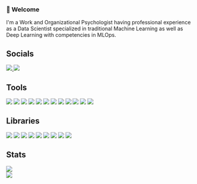 ### 👋 Welcome

I'm a Work and Organizational Psychologist having professional experience as a Data Scientist specialized in traditional Machine Learning as well as Deep Learning with competencies in MLOps.

## Socials
<a href="https://www.linkedin.com/in/d-kleine"> <img src="https://img.shields.io/badge/linkedin-grey?style=for-the-badge&logo=linkedin"/> </a>
<a href="https://medium.com/@dkleine"> <img src="https://img.shields.io/badge/Medium-grey?style=for-the-badge&logo=medium"/> </a>


## Tools
<a> <img src="https://img.shields.io/badge/python-grey?style=for-the-badge&logo=python"/> </a>
<a> <img src="https://img.shields.io/badge/sqlite-grey?style=for-the-badge&logo=sqlite"/> </a>
<a> <img src="https://img.shields.io/badge/docker-grey?style=for-the-badge&logo=docker"/> </a>
<a> <img src="https://img.shields.io/badge/jupyter-grey?style=for-the-badge&logo=jupyter"/> </a>
<a> <img src="https://img.shields.io/badge/git-grey?style=for-the-badge&logo=git"/> </a>
<a> <img src="https://img.shields.io/badge/vs code-grey?style=for-the-badge&logo=visualstudiocode"/> </a>
<a> <img src="https://img.shields.io/badge/azure-grey?style=for-the-badge&logo=microsoftazure"/> </a>
<a> <img src="https://img.shields.io/badge/github-grey?style=for-the-badge&logo=github"/> </a>
<a> <img src="https://img.shields.io/badge/github actions-grey?style=for-the-badge&logo=githubactions"/> </a>
<a> <img src="https://img.shields.io/badge/postman-grey?style=for-the-badge&logo=postman"/> </a>
<a> <img src="https://img.shields.io/badge/w&b-grey?style=for-the-badge&logo=weightsandbiases"/> </a>
<a> <img src="https://img.shields.io/badge/swagger-grey?style=for-the-badge&logo=swagger"/> </a>

## Libraries
<a> <img src="https://img.shields.io/badge/pytorch-grey?style=for-the-badge&logo=pytorch"/> </a>
<a> <img src="https://img.shields.io/badge/sklearn-grey?style=for-the-badge&logo=scikitlearn"/> </a>
<a> <img src="https://img.shields.io/badge/numpy-grey?style=for-the-badge&logo=numpy"/> </a>
<a> <img src="https://img.shields.io/badge/pandas-grey?style=for-the-badge&logo=pandas"/> </a>
<a> <img src="https://img.shields.io/badge/scipy-grey?style=for-the-badge&logo=scipy"/> </a>
<a> <img src="https://img.shields.io/badge/pytest-grey?style=for-the-badge&logo=pytest"/> </a>
<a> <img src="https://img.shields.io/badge/MLflow-grey?style=for-the-badge&logo=mlflow"/> </a>
<a> <img src="https://img.shields.io/badge/OpenCV-grey?style=for-the-badge&logo=opencv"/> </a>
<a> <img src="https://img.shields.io/badge/fastapi-grey?style=for-the-badge&logo=fastapi"/> </a>

## Stats
<a> <img src="https://github-readme-stats.vercel.app/api?username=d-kleine&show_icons=true&theme=dark&hide_rank=true"/> </a>
<br>
<a> <img src="https://github-readme-stats.vercel.app/api/top-langs/?username=d-kleine&layout=compact&show_icons=true&theme=dark&card_width=318"/> </a>



